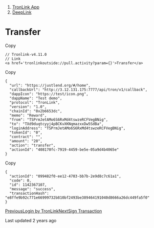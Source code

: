   1. [TronLink App](/tronlink-app)
  2. [DeepLink](/tronlink-app/deeplink)



# Transfer

Copy
    
    
    // Tronlink-v4.11.0
    // Link
    <a href='tronlinkoutside://pull.activity?param={}'>Transfer</a>

Copy
    
    
    {
      "url": "https://justlend.org/#/home",
      "callbackUrl": "http://3.12.131.175:7777/api/tron/v1/callback",
      "dappIcon": "https://test/icon.png",
      "dappName": "Test demo",
      "protocol": "TronLink",
      "version": "1.0",
      "chainId": "0x2b6653dc",
      "memo": "Reward",
      "from": "TSPrmJetAMo6S6RxMd4tswzeRCFVegBNig",
      "to": "TXd9duqtcyyj4pBCKvXKNqmazxxDw5SdBa",
      "loginAddress": "TSPrmJetAMo6S6RxMd4tswzeRCFVegBNig",
      "tokenId": "0",
      "contract": "",
      "amount": "20",
      "action": "transfer",
      "actionId": "408170fc-7919-4459-be5e-05a9d4b4065e"
    }

Copy
    
    
    {
      "actionId": "099482f0-ee12-4703-bb7b-2e9d8c7c61a1",
      "code": 0,
      "id": 1142367107,
      "message": "success",
      "transactionHash": "e8ffe9b92c771e66999732b810bf2493be389464191040d8666a26dc449fa5f0"
    }

[PreviousLogin by TronLink](/tronlink-app/deeplink/login-by-tronlink)[NextSign Transaction](/tronlink-app/deeplink/sign-transaction)

Last updated 2 years ago
